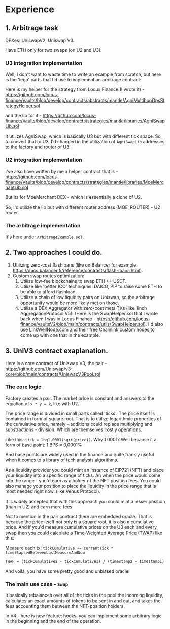 # Experience

## 1. Arbitrage task

DEXes: UniswapV2, Uniswap V3.

Have ETH only for two swaps (on U2 and U3).

### U3 integration implementation

Well, I don't want to waste time to write an example from scratch, but here is the 'lego' parts that I'd use to implement an arbitrage contract:

Here is my helper for the strategy from Locus Finance (I wrote it) - https://github.com/locus-finance/Vaults/blob/develop/contracts/abstracts/mantle/AgniMultihopOpsStrategyHelper.sol 

and the lib for it - https://github.com/locus-finance/Vaults/blob/develop/contracts/strategies/mantle/libraries/AgniSwapLib.sol

It utilizes AgniSwap, which is basically U3 but with different tick space. So to convert that to U3, I'd changed in the utilization of `AgniSwapLib` addresses to the factory and router of U3.

### U2 integration implementation

I've also have written by me a helper contract that is - https://github.com/locus-finance/Vaults/blob/develop/contracts/strategies/mantle/libraries/MoeMerchantLib.sol

But its for MoeMerchant DEX - which is essentially a clone of U2.

So, I'd utilize the lib but with different router address (MOE_ROUTER) - U2 router.

### The arbitrage implementation

It's here under `ArbitrageExample.sol`.

## 2. Two approaches I could do.

1) Utilizing zero-cost flashloans (like on Balancer for example: https://docs.balancer.fi/reference/contracts/flash-loans.html).
2) Custom swap routes optimization:
   1) Utilize low-fee blockchains to swap ETH <-> USDT.
   2) Utilize like 'better ICO' techniques: DAICO, PIP to raise some ETH to be able to afford flashloan.
   3) Utilize a chain of low liquidity pairs on Uniswap, so the arbitrage opportunity would be more likely met on those.
   4) Utilize a DEX Aggregator with zero-cost meta TXs (like 1inch AggregationProtocol V5). (Here is the SwapHelper.sol that I wrote back when I was in Locus Finance - https://github.com/locus-finance/vaultsV2/blob/main/contracts/utils/SwapHelper.sol). I'd also use LinkWellNode.com and their free Chainlink custom nodes to come up with one that in the example.

## 3. UniV3 contract exaplanation.

Here is a core contract of Uniswap V3, the pair - https://github.com/Uniswap/v3-core/blob/main/contracts/UniswapV3Pool.sol

### The core logic

Factory creates a pair. The market price is constant and answers to the equation of `x * y = k`, like with U2.

The price range is divided in small parts called 'ticks'. The price itself is contained in form of square root. That is to utilize logarithmic properties of the cumulative price, namely - additions could replace multiplying and substractions - division. Which are themselves costly operations.

Like this: `tick = log1.0001(sqrt(price))`. Why 1.0001? Well because it a form of base point: 1 BPS = 0,0001% 

And base points are widely used in the finance and quite frankly useful when it comes to a library of tech analysis algorithms.

As a liquidity provider you could mint an instance of EIP721 (NFT) and place your liquidity into a specific range of ticks. An when the price would come into the range - you'd earn as a holder of the NFT position fees. You could also manage your position to place the liquidity in the price range that is most needed right now. (like Venus Protocol).

It is widely accepted that with this approach you could mint a lesser position (than in U2) and earn more fees.

Not to mention in the pair contract there are embedded oracle. That is because the price itself not only is a square root, it is also a cumulative price. And if you'd measure cumulative prices on the U3 each and every swap then you could calculate a Time-Weighted Average Price (TWAP) like this:

Measure each tx: `tickCumulative += currentTick * timeElapsedBetweenLastMeasureAndNow`

`TWAP = (tickCumulative2 - tickCumulative1) / (timestamp2 - timestamp1)`

And voila, you have some pretty good and unbiased oracle!

### The main use case - `Swap`

It basically rebalances over all of the ticks in the pool the incoming liquidity, calculates an exact amounts of tokens to be sent in and out, and takes the fees accounting them between the NFT-position holders.

In V4 - here is new feature: hooks, you can implement some arbitrary logic in the beginning and the end of the operation.
